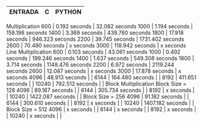 ENTRADA | C | PYTHON |
:---------: | :------: | :-------: |
Multiplication 
600 | 0.192 seconds | 32.082 seconds
1000 | 1.194 seconds | 158.198 seconds
1400 | 3.369 seconds | 439.760 seconds
1800 | 17.918 seconds | 946.323 seconds
2200 | 39.745 seconds | 1731.402 seconds
2600 | 70.490 seconds | x seconds
3000 | 118.942 seconds | x seconds
Line Multiplication 
600 | 0.103 seconds | 43.061 seconds
1000 | 0.492 seconds | 199.246 seconds
1400 | 1.637 seconds | 549.308 seconds
1800 | 3.714 seconds | 1148.476 seconds
2200 | 6.972 seconds | 2119.244 seconds
2600 | 12.087 seconds | x seconds
3000 | 17.878 seconds | x seconds
4096 | 48.913 seconds | |
6144 | 164.480 seconds | |
8192 | 411.651 seconds | |
10240 | 792.512 seconds | |
Block Multiplication 
Block Size = 128
4096 | 89.187 seconds | |
6144 | 305.734 seconds | |
8192 | x seconds | |
10240 | 1422.087 seconds | |
Block Size = 256
4096 | 91.182 seconds | |
6144 | 300.610 seconds | |
8192 | x seconds | |
10240 | 1407.182 seconds | |
Block Size = 512
4096 | x seconds | |
6144 | x seconds | |
8192 | x seconds | |
10240 | x seconds | |

